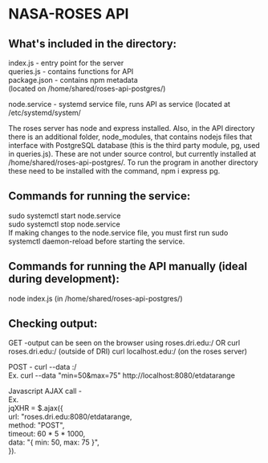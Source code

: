# NASA-ROSES API

## What's included in the directory:<br/>
  index.js - entry point for the server<br/>
  queries.js - contains functions for API<br/>
  package.json - contains npm metadata<br/>
  (located on /home/shared/roses-api-postgres/)
  
  node.service - systemd service file, runs API as service
  (located at /etc/systemd/system/
  
The roses server has node and express installed. Also, in the API directory there is an additional folder, node_modules, that contains nodejs files that interface with PostgreSQL database (this is the third party module, pg, used in queries.js). These are not under source control, but currently installed at /home/shared/roses-api-postgres/. To run the program in another directory these need to be installed with the command, npm i express pg.

## Commands for running the service:<br/> 
  sudo systemctl start node.service<br/>
  sudo systemctl stop node.service<br/>
  If making changes to the node.service file, you must first run sudo systemctl daemon-reload before starting the service.  
  
## Commands for running the API manually (ideal during development):<br/>
  node index.js (in /home/shared/roses-api-postgres/) 
  
## Checking output:<br/>
  GET -output can be seen on the browser using roses.dri.edu:<port number>/<route name>
  OR curl roses.dri.edu:<port number>/<route name> (outside of DRI)
  curl localhost.edu:<port number>/<route name> (on the roses server)
  
  POST - curl --data <data> <url>:<port number>/<route name></br> 
  Ex. curl --data "min=50&max=75" http://localhost:8080/etdatarange
  
  Javascript AJAX call -  
  Ex.  
  jqXHR = $.ajax({   
        url: "roses.dri.edu:8080/etdatarange,  
        method: "POST",  
        timeout: 60 * 5 * 1000,  
        data: "{ min: 50, max: 75 }",  
    }). 
  
  
  



